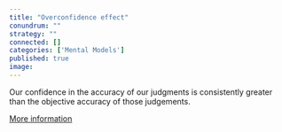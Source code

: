 ```yaml
---
title: "Overconfidence effect"
conundrum: ""
strategy: ""
connected: []
categories: ['Mental Models']
published: true
image: 
---
```


Our confidence in the accuracy of our judgments is consistently greater than the objective accuracy of those judgements.

[More information](https://en.wikipedia.org/wiki/Overconfidence_effect)


